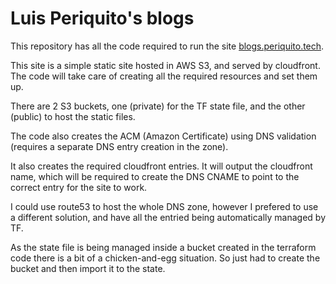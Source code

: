 # Luis Periquito's blogs

This repository has all the code required to run the site [blogs.periquito.tech](https://blogs.periquito.tech).

This site is a simple static site hosted in AWS S3, and served by cloudfront. The code will take care of creating all the required resources and set them up.

There are 2 S3 buckets, one (private) for the TF state file, and the other (public) to host the static files.

The code also creates the ACM (Amazon Certificate) using DNS validation (requires a separate DNS entry creation in the zone).

It also creates the required cloudfront entries. It will output the cloudfront name, which will be required to create the DNS CNAME to point to the correct entry for the site to work.

I could use route53 to host the whole DNS zone, however I prefered to use a different solution, and have all the entried being automatically managed by TF.

As the state file is being managed inside a bucket created in the terraform code there is a bit of a chicken-and-egg situation. So just had to create the bucket and then import it to the state.
